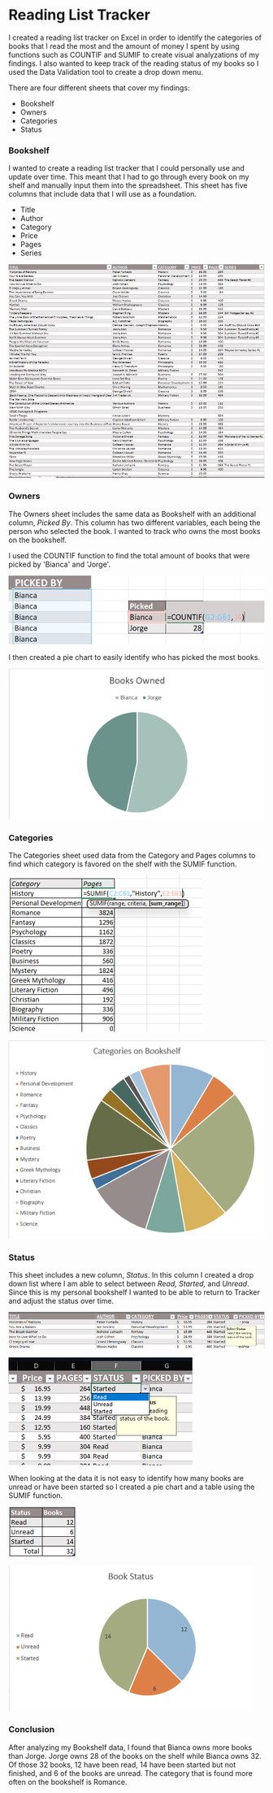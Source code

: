 # Reading List Tracker
I created a reading list tracker on Excel in order to identify the categories of books that I read the most and the amount of money I spent by using functions such as COUNTIF and SUMIF to create visual analyzations of my findings. I also wanted to keep track of the reading status of my books so I used the Data Validation tool to create a drop down menu. 

There are four different sheets that cover my findings:
* Bookshelf
* Owners 
* Categories 
* Status


### Bookshelf

I wanted to create a reading list tracker that I could personally use and update over time. This meant that I had to go through every book on my shelf and manually input them into the spreadsheet. 
This sheet has five columns that include data that I will use as a foundation. 
* Title
* Author
* Category
* Price
* Pages
* Series

![image](https://github.com/bmmontz/Bookshelf/blob/218e461d2bdaef7220415d9d084dc955eb33f640/Bookshelf.png?raw=true)

### Owners
The Owners sheet includes the same data as Bookshelf with an additional column, *Picked By*. This column has two different variables, each being the person who selected the book. I wanted to track who owns the most books on the bookshelf. 

I used the COUNTIF function to find the total amount of books that were picked by 'Bianca' and 'Jorge'.

![image](https://github.com/bmmontz/Bookshelf/blob/f133f8ed2da7f5dc707e1944087aa5659cd1e378/countif%20function.png?raw=true)

I then created a pie chart to easily identify who has picked the most books.  

![image](https://github.com/bmmontz/Bookshelf/blob/77657a966979fd132aaa74396999038005ffa258/Owned%20Pie%20Chart.png?raw=true)

### Categories
 The Categories sheet used data from the Category and Pages columns to find which category is favored on the shelf with the SUMIF function. 
 
 ![image](https://github.com/bmmontz/Bookshelf/blob/f133f8ed2da7f5dc707e1944087aa5659cd1e378/sumif%20function.png?raw=true)
 
 ![image](https://github.com/bmmontz/Bookshelf/blob/77657a966979fd132aaa74396999038005ffa258/Categories%20Pie%20Chart.png?raw=true)
 
 ### Status
This sheet includes a new column, *Status*. In this column I created a drop down list where I am able to select between *Read, Started,* and *Unread*. Since this is my personal bookshelf I wanted to be able to return to Tracker and adjust the status over time. 
 
 ![image](https://github.com/bmmontz/Bookshelf/blob/77657a966979fd132aaa74396999038005ffa258/Select%20Status.png?raw=true)
 
 ![image](https://github.com/bmmontz/Bookshelf/blob/77657a966979fd132aaa74396999038005ffa258/Drop%20Down.png?raw=true)

 
 When looking at the data it is not easy to identify how many books are unread or have been started so I created a pie chart and a table using the SUMIF function. 
 
 ![image](https://github.com/bmmontz/Bookshelf/blob/77657a966979fd132aaa74396999038005ffa258/Status%20Tables.png?raw=true)
 
 ![image](https://github.com/bmmontz/Bookshelf/blob/77657a966979fd132aaa74396999038005ffa258/Status%20Pie%20Chart.png?raw=true)
 
### Conclusion
After analyzing my Bookshelf data, I found that Bianca owns more books than Jorge. Jorge owns 28 of the books on the shelf while Bianca owns 32. Of those 32 books, 12 have been read, 14 have been started but not finished, and 6 of the books are unread. The category that is found more often on the bookshelf is Romance. 
